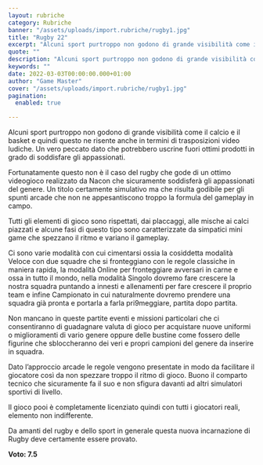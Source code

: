 ```yaml
---
layout: rubriche
category: Rubriche
banner: "/assets/uploads/import.rubriche/rugby1.jpg"
title: "Rugby 22"
excerpt: "Alcuni sport purtroppo non godono di grande visibilità come il calcio e il basket e quindi questo ne risente anche in termini di trasposizioni video ludiche. Un vero peccato dato che potrebbero uscrine fuori ottimi prodotti in grado di soddisfare gli appassionati. Fortunatamente questo non è il caso del rugby che gode di un ottimo [&hellip"
quote: ""
description: "Alcuni sport purtroppo non godono di grande visibilità come il calcio e il basket e quindi questo ne risente anche in termini di trasposizioni video ludiche. Un vero peccato dato che potrebbero uscrine fuori ottimi prodotti in grado di soddisfare gli appassionati. Fortunatamente questo non è il caso del rugby che gode di un ottimo [&hellip"
keywords: ""
date: 2022-03-03T00:00:00.000+01:00
author: "Game Master"
cover: "/assets/uploads/import.rubriche/rugby1.jpg"
pagination:
  enabled: true

---
```


Alcuni sport purtroppo non godono di grande visibilità come il calcio e il basket e quindi questo ne risente anche in termini di trasposizioni video ludiche. Un vero peccato dato che potrebbero uscrine fuori ottimi prodotti in grado di soddisfare gli appassionati.

Fortunatamente questo non è il caso del rugby che gode di un ottimo videogioco realizzato da Nacon che sicuramente soddisferà gli appassionati del genere. Un titolo certamente simulativo ma che risulta godibile per gli spunti arcade che non ne appesantiscono troppo la formula del gameplay in campo.

Tutti gli elementi di gioco sono rispettati, dai placcaggi, alle mische ai calci piazzati e alcune fasi di questo tipo sono caratterizzate da simpatici mini game che spezzano il ritmo e variano il gameplay.

Ci sono varie modalità con cui cimentarsi ossia la cosiddetta modalità Veloce con due squadre che si fronteggiano con le regole classiche in maniera rapida, la modalità Online per fronteggiare avversari in carne e ossa in tutto il mondo, nella modalità Singolo dovremo fare crescere la nostra squadra puntando a innesti e allenamenti per fare crescere il proprio team e infine Campionato in cui naturalmente dovremo prendere una squadra già pronta e portarla a farla pri9meggiare, partita dopo partita.

Non mancano in queste partite eventi e missioni particolari che ci consentiranno di guadagnare valuta di gioco per acquistare nuove uniformi o miglioramenti di vario genere oppure delle bustine come fossero delle figurine che sbloccheranno dei veri e propri campioni del genere da inserire in squadra.

Dato l’approccio arcade le regole vengono presentate in modo da facilitare il giocatore così da non spezzare troppo il ritmo di gioco. Buono il comparto tecnico che sicuramente fa il suo e non sfigura davanti ad altri simulatori sportivi di livello.

Il gioco pooi è completamente licenziato quindi con tutti i giocatori reali, elemento non indifferente.

Da amanti del rugby e dello sport in generale questa nuova incarnazione di Rugby deve certamente essere provato.

**Voto: 7.5**